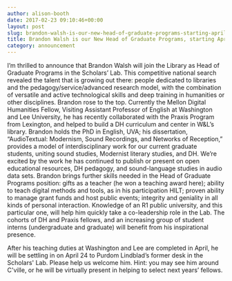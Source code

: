 ```yaml
---
author: alison-booth
date: 2017-02-23 09:10:46+00:00
layout: post
slug: brandon-walsh-is-our-new-head-of-graduate-programs-starting-april-24-2017
title: Brandon Walsh is our New Head of Graduate Programs, starting April 24, 2017
category: announcement
---
```


I’m thrilled to announce that Brandon Walsh will join the Library as Head of Graduate Programs in the Scholars’ Lab. This competitive national search revealed the talent that is growing out there: people dedicated to libraries and the pedagogy/service/advanced research model, with the combination of versatile and active technological skills and deep training in humanities or other disciplines. Brandon rose to the top. Currently the Mellon Digital Humanities Fellow, Visiting Assistant Professor of English at Washington and Lee University, he has recently collaborated with the Praxis Program from Lexington, and helped to build a DH curriculum and center in W&L’s library. Brandon holds the PhD in English, UVA; his dissertation, “AudioTextual: Modernism, Sound Recordings, and Networks of Reception,” provides a model of interdisciplinary work for our current graduate students, uniting sound studies, Modernist literary studies, and DH. We’re excited by the work he has continued to publish or present on open educational resources, DH pedagogy, and sound-language studies in audio data sets. Brandon brings further skills needed in the Head of Graduate Programs position: gifts as a teacher (he won a teaching award here); ability to teach digital methods and tools, as in his participation HILT; proven ability to manage grant funds and host public events; integrity and geniality in all kinds of personal interaction. Knowledge of an R1 public university, and this particular one, will help him quickly take a co-leadership role in the Lab. The cohorts of DH and Praxis fellows, and an increasing group of student interns (undergraduate and graduate) will benefit from his inspirational presence.

After his teaching duties at Washington and Lee are completed in April, he will be settling in on April 24 to Purdom Lindblad’s former desk in the Scholars' Lab. Please help us welcome him. Hint: you may see him around C'ville, or he will be virtually present in helping to select next years’ fellows.
